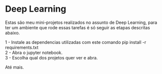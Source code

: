 # Deep Learning<br/>
Estas são meu mini-projetos realizados no assunto de Deep Learning, para ter um ambiente que rode essas tarefas é só seguir as etapas descritas abaixo.<br/>

1 - Instale as dependencias utilizadas com este comando pip install -r requirements.txt <br/>
2 - Abra o jupyter notebook. <br/>
3 - Escolha qual dos projetos quer ver e abra.

Até mais.
